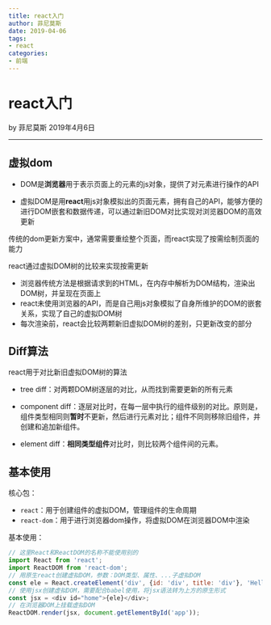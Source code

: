 ```yaml
---
title: react入门
author: 菲尼莫斯
date: 2019-04-06
tags:
- react
categories:
- 前端
---
```


# react入门

by 菲尼莫斯 2019年4月6日

---

## 虚拟dom

* DOM是**浏览器**用于表示页面上的元素的js对象，提供了对元素进行操作的API

* 虚拟DOM是用**react**用js对象模拟出的页面元素，拥有自己的API，能够方便的进行DOM嵌套和数据传递，可以通过新旧DOM对比实现对浏览器DOM的高效更新

传统的dom更新方案中，通常需要重绘整个页面，而react实现了按需绘制页面的能力

react通过虚拟DOM树的比较来实现按需更新
* 浏览器传统方法是根据请求到的HTML，在内存中解析为DOM结构，渲染出DOM树，并呈现在页面上
* react未使用浏览器的API，而是自己用js对象模拟了自身所维护的DOM的嵌套关系，实现了自己的虚拟DOM树
* 每次渲染前，react会比较两颗新旧虚拟DOM树的差别，只更新改变的部分

## Diff算法

react用于对比新旧虚拟DOM树的算法

* tree diff：对两颗DOM树逐层的对比，从而找到需要更新的所有元素

* component diff：逐层对比时，在每一层中执行的组件级别的对比。原则是，组件类型相同则**暂时**不更新，然后进行元素对比；组件不同则移除旧组件，并创建和追加新组件。

* element diff：**相同类型组件**对比时，则比较两个组件间的元素。

## 基本使用

核心包：
* `react`：用于创建组件的虚拟DOM，管理组件的生命周期
* `react-dom`：用于进行浏览器dom操作，将虚拟DOM在浏览器DOM中渲染

基本使用：
```js
// 这里React和ReactDOM的名称不能使用别的
import React from 'react';
import ReactDOM from 'react-dom';
// 用原生react创建虚拟DOM，参数：DOM类型、属性、...子虚拟DOM
const ele = React.createElement('div', {id: 'div', title: 'div'}, 'Hello World');
// 使用jsx创建虚拟DOM，需要配合babel使用，将jsx语法转为上方的原生形式
const jsx = <div id="home">{ele}</div>;
// 在浏览器DOM上挂载虚拟DOM
ReactDOM.render(jsx, document.getElementById('app'));
```





